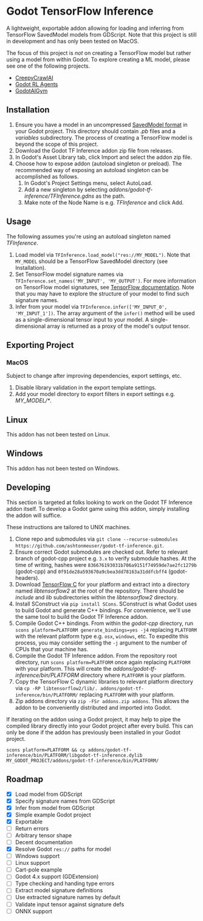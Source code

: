 # Godot TensorFlow Inference

A lightweight, exportable addon allowing for loading and inferring from TensorFlow SavedModel models from GDScript. Note that this project is still in development and has only been tested on MacOS.

The focus of this project is *not* on creating a TensorFlow model but rather using a model from within Godot. To explore creating a ML model, please see one of the following projects.
- [CreepyCrawlAI](https://github.com/apockill/CreepyCrawlAI)
- [Godot RL Agents](https://github.com/edbeeching/godot_rl_agents)
- [GodotAIGym](https://github.com/lupoglaz/GodotAIGym)

## Installation

1. Ensure you have a model in an uncompressed [SavedModel format](https://www.tensorflow.org/guide/saved_model) in your Godot project. This directory should contain *.pb* files and a *variables* subdirectory. The process of creating a TensorFlow model is beyond the scope of this project.
1. Download the Godot TF Inference addon zip file from releases.
1. In Godot's Asset Library tab, click Import and select the addon zip file.
1. Choose how to expose addon (autoload singleton or preload). The recommended way of exposing an autoload singleton can be accomplished as follows.
    1. In Godot's Project Settings menu, select AutoLoad.
    1. Add a new singleton by selecting *addons/godot-tf-inference/TFInference.gdns* as the path.
    1. Make note of the Node Name is e.g. *TFInference* and click Add.

## Usage

The following assumes you're using an autoload singleton named *TFInference*.

1. Load model via `TFInference.load_model("res://MY_MODEL")`. Note that `MY_MODEL` should be a TensorFlow SavedModel directory (see Installation).
1. Set TensorFlow model signature names via `TFInference.set_names('MY_INPUT', 'MY_OUTPUT')`. For more information on TensorFlow model signatures, see [TensorFlow documentation](https://blog.tensorflow.org/2021/03/a-tour-of-savedmodel-signatures.html). Note that you may have to explore the structure of your model to find such signature names.
1. Infer from your model via `TFInference.infer(['MY_INPUT_0', 'MY_INPUT_1'])`. The array argument of the `infer()` method will be used as a single-dimensional tensor input to your model. A single-dimensional array is returned as a proxy of the model's output tensor.

## Exporting Project

### MacOS

Subject to change after improving dependencies, export settings, etc.

1. Disable library validation in the export template settings.
1. Add your model directory to export filters in export settings e.g. *MY_MODEL/\**.

## Linux

This addon has not been tested on Linux.

## Windows

This addon has not been tested on Windows.

## Developing

This section is targeted at folks looking to work on the Godot TF Inference addon itself. To develop a Godot game using this addon, simply installing the addon will suffice.

These instructions are tailored to UNIX machines.

1. Clone repo and submodules via `git clone --recurse-submodules https://github.com/ashtonmeuser/godot-tf-inference.git`.
1. Ensure correct Godot submodules are checked out. Refer to relevant branch of godot-cpp project e.g. `3.x` to verify submodule hashes. At the time of writing, hashes were `836676193031b706a9151f74959de7ae2fc1279b` (godot-cpp) and `0f91de28a593670a9cbea3dd78163a31ddfcbff4` (godot-headers).
1. Download [TensorFlow C](https://www.tensorflow.org/install/lang_c) for your platform and extract into a directory named *libtensorflow2* at the root of the repository. There should be *include* and *lib* subdirectories within the *libtensorflow2* directory.
1. Install SConstruct via `pip install SCons`. SConstruct is what Godot uses to build Godot and generate C++ bindings. For convenience, we'll use the same tool to build the Godot TF Inference addon.
1. Compile Godot C++ bindings. From within the *godot-cpp* directory, run `scons platform=PLATFORM generate_bindings=yes -j4` replacing `PLATFORM` with the relevant platform type e.g. `osx`, `windows`, etc. To expedite this process, you may consider setting the `-j` argument to the number of CPUs that your machine has.
1. Compile the Godot TF Inference addon. From the repository root directory, run `scons platform=PLATFORM` once again replacing `PLATFORM` with your platform. This will create the *addons/godot-tf-inference/bin/PLATFORM* directory where `PLATFORM` is your platform.
1. Copy the TensorFlow C dynamic libraries to relevant platform directory via `cp -RP libtensorflow2/lib/. addons/godot-tf-inference/bin/PLATFORM/` replacing `PLATFORM` with your platform.
1. Zip addons directory via `zip -FSr addons.zip addons`. This allows the addon to be conveniently distributed and imported into Godot.

If iterating on the addon using a Godot project, it may help to pipe the compiled library directly into your Godot project after every build. This can only be done if the addon has previously been installed in your Godot project.

```
scons platform=PLATFORM && cp addons/godot-tf-inference/bin/PLATFORM/libgodot-tf-inference.dylib MY_GODOT_PROJECT/addons/godot-tf-inference/bin/PLATFORM/
```

## Roadmap

- [x] Load model from GDScript
- [x] Specify signature names from GDScript
- [x] Infer from model from GDScript
- [x] Simple example Godot project
- [x] Exportable
- [ ] Return errors
- [ ] Arbitrary tensor shape
- [ ] Decent documentation
- [x] Resolve Godot `res://` paths for model
- [ ] Windows support
- [ ] Linux support
- [ ] Cart-pole example
- [ ] Godot 4.x support (GDExtension)
- [ ] Type checking and handing type errors
- [ ] Extract model signature definitions
- [ ] Use extracted signature names by default
- [ ] Validate input tensor against signature defs
- [ ] ONNX support
